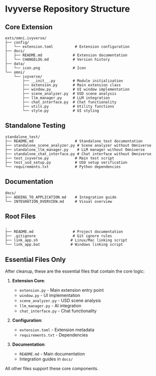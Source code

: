 # Ivyverse Repository Structure

## Core Extension
```
exts/omni.ivyverse/
├── config/
│   └── extension.toml          # Extension configuration
├── docs/
│   ├── README.md              # Extension documentation
│   └── CHANGELOG.md           # Version history
├── data/
│   └── icon.png               # Icon
└── omni/
    └── ivyverse/
        ├── __init__.py        # Module initialization
        ├── extension.py       # Main extension class
        ├── window.py          # UI window implementation
        ├── scene_analyzer.py  # USD scene analysis
        ├── llm_manager.py     # LLM integration
        ├── chat_interface.py  # Chat functionality
        ├── utils.py           # Utility functions
        └── style.py           # UI styling
```

## Standalone Testing
```
standalone_test/
├── README.md                   # Standalone test documentation
├── standalone_scene_analyzer.py # Scene analyzer without Omniverse
├── standalone_llm_manager.py    # LLM manager without Omniverse
├── standalone_chat_interface.py # Chat interface without Omniverse
├── test_ivyverse.py            # Main test script
├── test_usd_setup.py           # USD setup verification
└── requirements.txt            # Python dependencies
```

## Documentation
```
docs/
├── ADDING_TO_APPLICATION.md    # Integration guide
└── INTEGRATION_OVERVIEW.md     # Visual overview
```

## Root Files
```
.
├── README.md                  # Project documentation
├── .gitignore                 # Git ignore rules
├── link_app.sh               # Linux/Mac linking script
└── link_app.bat              # Windows linking script
```

## Essential Files Only

After cleanup, these are the essential files that contain the core logic:

1. **Extension Core**:
   - `extension.py` - Main extension entry point
   - `window.py` - UI implementation
   - `scene_analyzer.py` - USD scene analysis
   - `llm_manager.py` - AI integration
   - `chat_interface.py` - Chat functionality

2. **Configuration**:
   - `extension.toml` - Extension metadata
   - `requirements.txt` - Dependencies

3. **Documentation**:
   - `README.md` - Main documentation
   - Integration guides in `docs/`

All other files support these core components.
